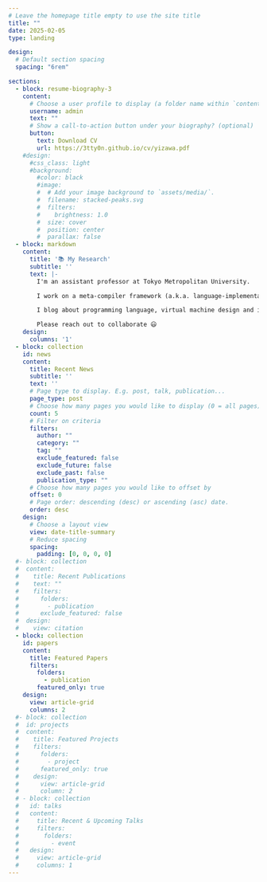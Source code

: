 ```yaml
---
# Leave the homepage title empty to use the site title
title: ""
date: 2025-02-05
type: landing

design:
  # Default section spacing
  spacing: "6rem"

sections:
  - block: resume-biography-3
    content:
      # Choose a user profile to display (a folder name within `content/authors/`)
      username: admin
      text: ""
      # Show a call-to-action button under your biography? (optional)
      button:
        text: Download CV
        url: https://3tty0n.github.io/cv/yizawa.pdf
    #design:
      #css_class: light
      #background:
        #color: black
        #image:
        #  # Add your image background to `assets/media/`.
        #  filename: stacked-peaks.svg
        #  filters:
        #    brightness: 1.0
        #  size: cover
        #  position: center
        #  parallax: false
  - block: markdown
    content:
      title: '📚 My Research'
      subtitle: ''
      text: |-
        I'm an assistant professor at Tokyo Metropolitan University.

        I work on a meta-compiler framework (a.k.a. language-implementation framework) such as RPython/PyPy and GraalVM/Truffle.

        I blog about programming language, virtual machine design and implementation, and software engineering.

        Please reach out to collaborate 😃
    design:
      columns: '1'
  - block: collection
    id: news
    content:
      title: Recent News
      subtitle: ''
      text: ''
      # Page type to display. E.g. post, talk, publication...
      page_type: post
      # Choose how many pages you would like to display (0 = all pages)
      count: 5
      # Filter on criteria
      filters:
        author: ""
        category: ""
        tag: ""
        exclude_featured: false
        exclude_future: false
        exclude_past: false
        publication_type: ""
      # Choose how many pages you would like to offset by
      offset: 0
      # Page order: descending (desc) or ascending (asc) date.
      order: desc
    design:
      # Choose a layout view
      view: date-title-summary
      # Reduce spacing
      spacing:
        padding: [0, 0, 0, 0]
  #- block: collection
  #  content:
  #    title: Recent Publications
  #    text: ""
  #    filters:
  #      folders:
  #        - publication
  #      exclude_featured: false
  #  design:
  #    view: citation
  - block: collection
    id: papers
    content:
      title: Featured Papers
      filters:
        folders:
          - publication
        featured_only: true
    design:
      view: article-grid
      columns: 2
  #- block: collection
  #  id: projects
  #  content:
  #    title: Featured Projects
  #    filters:
  #      folders:
  #        - project
  #      featured_only: true
  #    design:
  #      view: article-grid
  #      column: 2
  # - block: collection
  #   id: talks
  #   content:
  #     title: Recent & Upcoming Talks
  #     filters:
  #       folders:
  #         - event
  #   design:
  #     view: article-grid
  #     columns: 1
---
```

